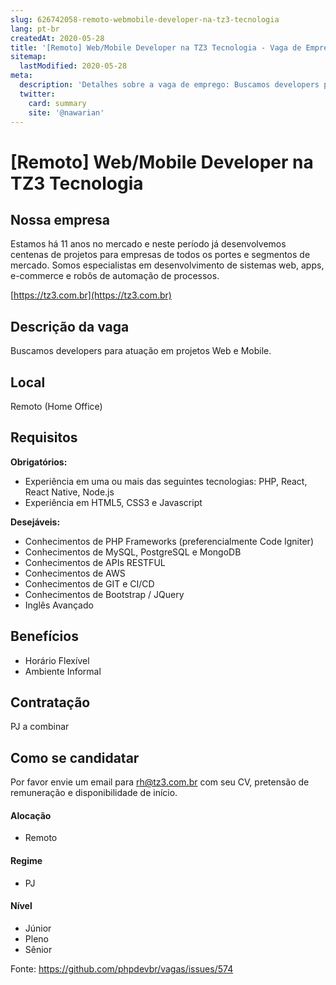 ```yaml
---
slug: 626742058-remoto-webmobile-developer-na-tz3-tecnologia
lang: pt-br
createdAt: 2020-05-28
title: '[Remoto] Web/Mobile Developer na TZ3 Tecnologia - Vaga de Emprego'
sitemap:
  lastModified: 2020-05-28
meta:
  description: 'Detalhes sobre a vaga de emprego: Buscamos developers para atuação em projetos Web e Mobile.'
  twitter:
    card: summary
    site: '@nawarian'
---
```


# [Remoto] Web/Mobile Developer na TZ3 Tecnologia

## Nossa empresa

Estamos há 11 anos no mercado e neste período já desenvolvemos centenas de projetos para empresas de todos os portes e segmentos de mercado. Somos especialistas em desenvolvimento de sistemas web, apps, e-commerce e robôs de automação de processos. 

[https://tz3.com.br](https://tz3.com.br)

## Descrição da vaga

Buscamos developers para atuação em projetos Web e Mobile. 

## Local

Remoto (Home Office)

## Requisitos

**Obrigatórios:**
- Experiência em uma ou mais das seguintes tecnologias: PHP, React, React Native, Node.js
- Experiência em HTML5, CSS3 e Javascript

**Desejáveis:**
- Conhecimentos de PHP Frameworks (preferencialmente Code Igniter)
- Conhecimentos de MySQL, PostgreSQL e MongoDB
- Conhecimentos de APIs RESTFUL
- Conhecimentos de AWS
- Conhecimentos de GIT e CI/CD
- Conhecimentos de Bootstrap / JQuery
- Inglês Avançado

## Benefícios

- Horário Flexível
- Ambiente Informal

## Contratação

PJ a combinar

## Como se candidatar

Por favor envie um email para rh@tz3.com.br com seu CV, pretensão de remuneração e disponibilidade de início. 

#### Alocação
- Remoto

#### Regime
- PJ

#### Nível
- Júnior
- Pleno
- Sênior

Fonte: https://github.com/phpdevbr/vagas/issues/574